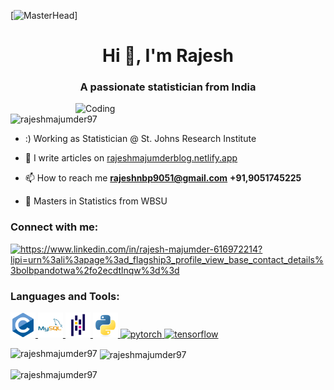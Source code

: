 [![MasterHead](https://th.bing.com/th/id/R.9d7f465640409458b81bc841e29b2663?rik=6Vm%2ft0xpeq%2fRzA&riu=http%3a%2f%2fwww.wallpapersin4k.org%2fwp-content%2fuploads%2f2017%2f04%2fStatistics-Wallpaper-6.jpg&ehk=%2bGNUTRTOOwgGJhlaZifwnP%2fmYDnzgqPU09dREogHVCQ%3d&risl=&pid=ImgRaw&r=0)]

<h1 align="center">Hi 👋, I'm Rajesh</h1>
<h3 align="center">A passionate statistician from India</h3>

<img align="right" alt="Coding" width="400" src="https://cdn.dribbble.com/users/1162077/screenshots/3848914/programmer.gif">

<p align="left"> <img src="https://komarev.com/ghpvc/?username=rajeshmajumder97&label=Profile%20views&color=0e75b6&style=flat" alt="rajeshmajumder97" /> </p>

- :) Working as Statistician @ St. Johns Research Institute

- 📝 I write articles on [rajeshmajumderblog.netlify.app](https://rajeshmajumderblog.netlify.app/)

- 📫 How to reach me **rajeshnbp9051@gmail.com** **+91,9051745225**

- 🌱 Masters in Statistics from WBSU

<h3 align="left">Connect with me:</h3>
<p align="left">
<a href="https://linkedin.com/in/https://www.linkedin.com/in/rajesh-majumder-616972214?lipi=urn%3ali%3apage%3ad_flagship3_profile_view_base_contact_details%3bolbpandotwa%2fo2ecdtlnqw%3d%3d" target="blank"><img align="center" src="https://raw.githubusercontent.com/rahuldkjain/github-profile-readme-generator/master/src/images/icons/Social/linked-in-alt.svg" alt="https://www.linkedin.com/in/rajesh-majumder-616972214?lipi=urn%3ali%3apage%3ad_flagship3_profile_view_base_contact_details%3bolbpandotwa%2fo2ecdtlnqw%3d%3d" height="30" width="40" /></a>
</p>

<h3 align="left">Languages and Tools:</h3>
<p align="left"> <a href="https://www.cprogramming.com/" target="_blank" rel="noreferrer"> <img src="https://raw.githubusercontent.com/devicons/devicon/master/icons/c/c-original.svg" alt="c" width="40" height="40"/> </a> <a href="https://www.mysql.com/" target="_blank" rel="noreferrer"> <img src="https://raw.githubusercontent.com/devicons/devicon/master/icons/mysql/mysql-original-wordmark.svg" alt="mysql" width="40" height="40"/> </a> <a href="https://pandas.pydata.org/" target="_blank" rel="noreferrer"> <img src="https://raw.githubusercontent.com/devicons/devicon/2ae2a900d2f041da66e950e4d48052658d850630/icons/pandas/pandas-original.svg" alt="pandas" width="40" height="40"/> </a> <a href="https://www.python.org" target="_blank" rel="noreferrer"> <img src="https://raw.githubusercontent.com/devicons/devicon/master/icons/python/python-original.svg" alt="python" width="40" height="40"/> </a> <a href="https://pytorch.org/" target="_blank" rel="noreferrer"> <img src="https://www.vectorlogo.zone/logos/pytorch/pytorch-icon.svg" alt="pytorch" width="40" height="40"/> </a> <a href="https://www.tensorflow.org" target="_blank" rel="noreferrer"> <img src="https://www.vectorlogo.zone/logos/tensorflow/tensorflow-icon.svg" alt="tensorflow" width="40" height="40"/> </a> </p>

<p><img align="left" src="https://github-readme-stats.vercel.app/api/top-langs?username=rajeshmajumder97&show_icons=true&locale=en&layout=compact" alt="rajeshmajumder97" /></p>

<p>&nbsp;<img align="center" src="https://github-readme-stats.vercel.app/api?username=rajeshmajumder97&show_icons=true&locale=en" alt="rajeshmajumder97" /></p>

<p><img align="center" src="https://github-readme-streak-stats.herokuapp.com/?user=rajeshmajumder97&" alt="rajeshmajumder97" /></p>

